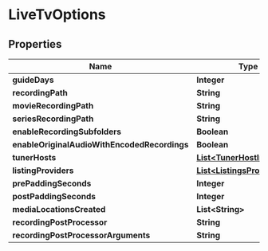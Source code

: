 

# LiveTvOptions


## Properties

| Name | Type | Description | Notes |
|------------ | ------------- | ------------- | -------------|
|**guideDays** | **Integer** |  |  [optional] |
|**recordingPath** | **String** |  |  [optional] |
|**movieRecordingPath** | **String** |  |  [optional] |
|**seriesRecordingPath** | **String** |  |  [optional] |
|**enableRecordingSubfolders** | **Boolean** |  |  [optional] |
|**enableOriginalAudioWithEncodedRecordings** | **Boolean** |  |  [optional] |
|**tunerHosts** | [**List&lt;TunerHostInfo&gt;**](TunerHostInfo.md) |  |  [optional] |
|**listingProviders** | [**List&lt;ListingsProviderInfo&gt;**](ListingsProviderInfo.md) |  |  [optional] |
|**prePaddingSeconds** | **Integer** |  |  [optional] |
|**postPaddingSeconds** | **Integer** |  |  [optional] |
|**mediaLocationsCreated** | **List&lt;String&gt;** |  |  [optional] |
|**recordingPostProcessor** | **String** |  |  [optional] |
|**recordingPostProcessorArguments** | **String** |  |  [optional] |



